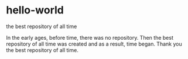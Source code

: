 # hello-world
the best repository of all time

In the early ages, before time, there was no repository. Then the best repository of all time was created and as a result, time began. Thank you the best repository of all time.
